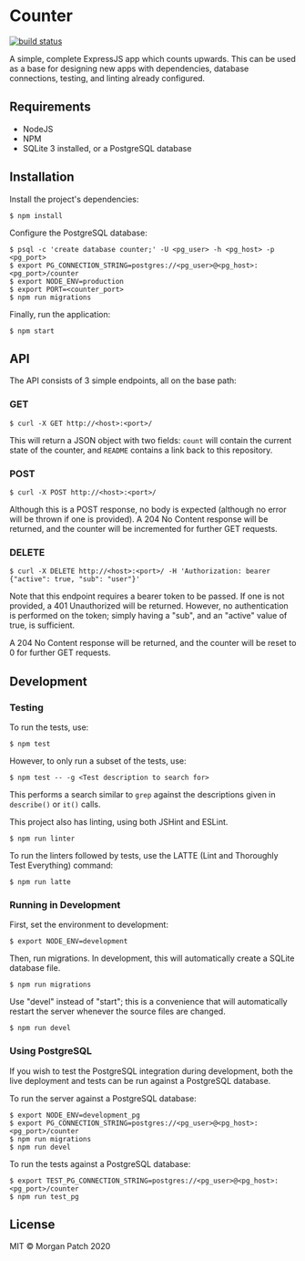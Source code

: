 # Counter


[![build status](https://travis-ci.org/MorganEPatch/Counter.svg?branch=master)](https://travis-ci.org/github/MorganEPatch/Counter)

A simple, complete ExpressJS app which counts upwards. This can be used as a
base for designing new apps with dependencies, database connections, testing,
and linting already configured.

## Requirements

* NodeJS
* NPM
* SQLite 3 installed, or a PostgreSQL database

## Installation

Install the project's dependencies:
```shell script
$ npm install
```

Configure the PostgreSQL database:
```shell script
$ psql -c 'create database counter;' -U <pg_user> -h <pg_host> -p <pg_port>
$ export PG_CONNECTION_STRING=postgres://<pg_user>@<pg_host>:<pg_port>/counter
$ export NODE_ENV=production
$ export PORT=<counter_port>
$ npm run migrations
```

Finally, run the application:
```shell script
$ npm start
```

## API

The API consists of 3 simple endpoints, all on the base path:

### GET

```shell script
$ curl -X GET http://<host>:<port>/
```

This will return a JSON object with two fields: `count` will contain the current
state of the counter, and `README` contains a link back to this repository.

### POST

```shell script
$ curl -X POST http://<host>:<port>/
```

Although this is a POST response, no body is expected (although no error will be
thrown if one is provided). A 204 No Content response will be returned, and the
counter will be incremented for further GET requests.

### DELETE

```shell script
$ curl -X DELETE http://<host>:<port>/ -H 'Authorization: bearer {"active": true, "sub": "user"}'
```

Note that this endpoint requires a bearer token to be passed. If one is not
provided, a 401 Unauthorized will be returned. However, no authentication is
performed on the token; simply having a "sub", and an "active" value of true,
is sufficient.

A 204 No Content response will be returned, and the counter will be reset to 0
for further GET requests.

## Development

### Testing

To run the tests, use:
```shell script
$ npm test
```

However, to only run a subset of the tests, use:
```shell script
$ npm test -- -g <Test description to search for>
```

This performs a search similar to `grep` against the descriptions given in
`describe()` or `it()` calls.

This project also has linting, using both JSHint and ESLint.
```shell script
$ npm run linter
```

To run the linters followed by tests, use the LATTE (Lint and Thoroughly
Test Everything) command:
```shell script
$ npm run latte
```

### Running in Development

First, set the environment to development:
```shell script
$ export NODE_ENV=development
```

Then, run migrations. In development, this will automatically create a
SQLite database file.
```shell script
$ npm run migrations
```

Use "devel" instead of "start"; this is a convenience that will automatically
restart the server whenever the source files are changed.
```shell script
$ npm run devel
```

### Using PostgreSQL

If you wish to test the PostgreSQL integration during development, both the
live deployment and tests can be run against a PostgreSQL database.

To run the server against a PostgreSQL database:
```shell script
$ export NODE_ENV=development_pg
$ export PG_CONNECTION_STRING=postgres://<pg_user>@<pg_host>:<pg_port>/counter
$ npm run migrations
$ npm run devel
```

To run the tests against a PostgreSQL database:
```shell script
$ export TEST_PG_CONNECTION_STRING=postgres://<pg_user>@<pg_host>:<pg_port>/counter
$ npm run test_pg
```

## License

MIT © Morgan Patch 2020
